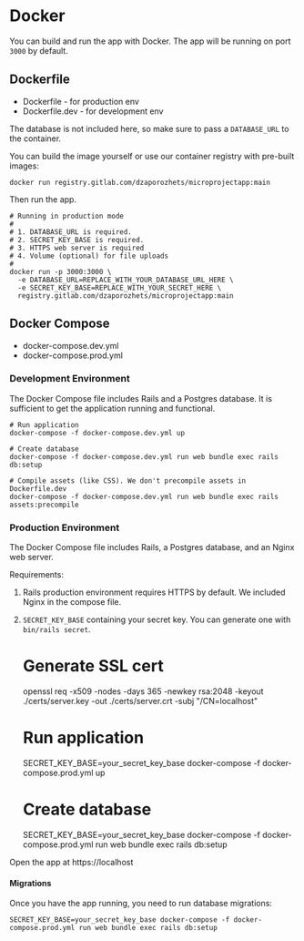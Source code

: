 # Docker

You can build and run the app with Docker. The app will be running on port `3000` by default.

## Dockerfile

- Dockerfile - for production env
- Dockerfile.dev - for development env

The database is not included here, so make sure to pass a `DATABASE_URL` to the container.

You can build the image yourself or use our container registry with pre-built images:

    docker run registry.gitlab.com/dzaporozhets/microprojectapp:main

Then run the app.

    # Running in production mode
    #
    # 1. DATABASE_URL is required.
    # 2. SECRET_KEY_BASE is required.
    # 3. HTTPS web server is required
    # 4. Volume (optional) for file uploads
    #
    docker run -p 3000:3000 \
      -e DATABASE_URL=REPLACE_WITH_YOUR_DATABASE_URL_HERE \
      -e SECRET_KEY_BASE=REPLACE_WITH_YOUR_SECRET_HERE \
      registry.gitlab.com/dzaporozhets/microprojectapp:main

## Docker Compose

- docker-compose.dev.yml
- docker-compose.prod.yml

### Development Environment

The Docker Compose file includes Rails and a Postgres database. It is sufficient to get the application running and functional.

    # Run application
    docker-compose -f docker-compose.dev.yml up

    # Create database
    docker-compose -f docker-compose.dev.yml run web bundle exec rails db:setup

    # Compile assets (like CSS). We don't precompile assets in Dockerfile.dev
    docker-compose -f docker-compose.dev.yml run web bundle exec rails assets:precompile

### Production Environment

The Docker Compose file includes Rails, a Postgres database, and an Nginx web server.

Requirements:

1. Rails production environment requires HTTPS by default. We included Nginx in the compose file.
2. `SECRET_KEY_BASE` containing your secret key. You can generate one with `bin/rails secret`.

    # Generate SSL cert
    openssl req -x509 -nodes -days 365 -newkey rsa:2048 -keyout ./certs/server.key -out ./certs/server.crt -subj "/CN=localhost"

    # Run application
    SECRET_KEY_BASE=your_secret_key_base docker-compose -f docker-compose.prod.yml up

    # Create database
    SECRET_KEY_BASE=your_secret_key_base docker-compose -f docker-compose.prod.yml run web bundle exec rails db:setup

Open the app at https://localhost

#### Migrations

Once you have the app running, you need to run database migrations:

    SECRET_KEY_BASE=your_secret_key_base docker-compose -f docker-compose.prod.yml run web bundle exec rails db:setup


